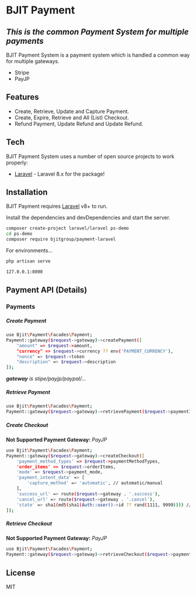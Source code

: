# BJIT Payment 
## _This is the common Payment System for multiple payments_

BJIT Payment System is a payment system which is handled a common way for multiple gateways.

- Stripe
- PayJP 

## Features

- Create, Retrieve, Update and Capture Payment.
- Create, Expire, Retrieve and All (List) Checkout.
- Refund Payment, Update Refund and Update Refund. 
 

## Tech

BJIT Payment System uses a number of open source projects to work properly:

- [Laravel](https://laravel.com/docs/8.x) - Laravel 8.x for the package!

 

## Installation

BJIT Payment requires [Laravel](https://laravel.com/docs/8.x) v8+ to run.

Install the dependencies and devDependencies and start the server.

```sh
composer create-project laravel/laravel ps-demo
cd ps-demo
composer require bjitgroup/payment-laravel
```

For environments...

```sh
php artisan serve
```
```sh
127.0.0.1:8000
```

## Payment API (Details)
### Payments 
##### Create Payment 

```sh
use Bjit\Payment\Facades\Payment;
Payment::gateway($request->gateway)->createPayment([
    "amount" => $request->amount,
    "currency" => $request->currency ?? env('PAYMENT_CURRENCY'),
    "nonce" => $request->token
    "description" => $request->description
]);
```
_**gateway**  is stipe/payjp/paypal/..._

##### Retrieve Payment  

```sh
use Bjit\Payment\Facades\Payment;
Payment::gateway($request->gateway)->retrievePayment($request->paymentId)
```

##### Create Checkout 
**Not Supported Payment Gateway:** _PayJP_
```sh
use Bjit\Payment\Facades\Payment;
Payment::gateway($request->gateway)->createCheckout([ 
    'payment_method_types' => $request->paymentMethodTypes,
    'order_items' => $request->orderItems, 
    'mode' => $request->payment_mode,
    'payment_intent_data' => [
        'capture_method' => 'automatic', // automatic/manual
    ],
    'success_url' => route($request->gateway . '.success'), 
    'cancel_url' => route($request->gateway . '.cancel'),
    'state' => sha1(md5(sha1(Auth::user()->id ?? rand(1111, 9999)))) // unique id
]); 
```

##### Retrieve Checkout  
**Not Supported Payment Gateway:** _PayJP_
```sh
use Bjit\Payment\Facades\Payment;
Payment::gateway($request->gateway)->retrieveCheckout($request->paymentId)
```

## License

MIT
